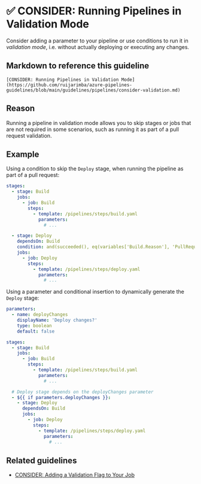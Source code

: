 # ✅ CONSIDER: Running Pipelines in Validation Mode

Consider adding a parameter to your pipeline or use conditions to run it in
_validation mode_, i.e. without actually deploying or executing any changes.

## Markdown to reference this guideline

```plaintext
[CONSIDER: Running Pipelines in Validation Mode](https://github.com/ruijarimba/azure-pipelines-guidelines/blob/main/guidelines/pipelines/consider-validation.md)
```

## Reason

Running a pipeline in validation mode allows you to skip stages or jobs that
are not required in some scenarios, such as running it as part of a pull request
validation.

## Example

Using a condition to skip the `Deploy` stage, when running the pipeline as part
of a pull request:

```yaml
stages:
  - stage: Build
    jobs:
      - job: Build
        steps:
          - template: /pipelines/steps/build.yaml
            parameters:
              # ...

  - stage: Deploy
    dependsOn: Build
    condition: and(succeeded(), eq(variables['Build.Reason'], 'PullRequest'))
    jobs:
      - job: Deploy
        steps:
          - template: /pipelines/steps/deploy.yaml
            parameters:
              # ...
```

Using a parameter and conditional insertion to dynamically generate the
`Deploy` stage:

```yaml
parameters:
  - name: deployChanges
    displayName: 'Deploy changes?'
    type: boolean
    default: false

stages:
  - stage: Build
    jobs:
      - job: Build
        steps:
          - template: /pipelines/steps/build.yaml
            parameters:
              # ...

  # Deploy stage depends on the deployChanges parameter
  - ${{ if parameters.deployChanges }}:
    - stage: Deploy
      dependsOn: Build
      jobs:
        - job: Deploy
          steps:
            - template: /pipelines/steps/deploy.yaml
              parameters:
                # ...
```

## Related guidelines

- [CONSIDER: Adding a Validation Flag to Your Job](/guidelines/jobs/consider-validation-flag.md)
